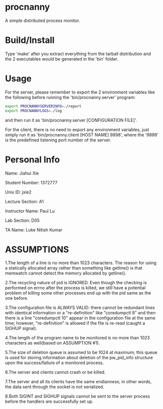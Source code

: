 # procnanny
A simple distributed process monitor.

# Build/Install
Type 'make' after you extract everything from the tarball distribution
and the 2 executables would be generated in the 'bin' folder.

# Usage
For the server, please remember to export the 2 environment variables like
the following before running the 'bin/procnanny.server' program:

```bash
export PROCNANNYSERVERINFO=./report
export PROCNANNYLOGS=./log
```

and then run it as 'bin/procnanny.server [CONFIGURATION FILE]'.

For the client, there is no need to export any environment variables,
just simply run it as 'bin/procnanny.client [HOST NAME] 9898',
where the '9898' is the predefined listening port number of the server.

# Personal Info
Name:                Jiahui Xie

Student Number:      1372777

Unix ID:             jxie2

Lecture Section:     A1

Instructor Name:     Paul Lu

Lab Section:         D05

TA Name:             Luke Nitish Kumar

# ASSUMPTIONS
1.The length of a line is no more than 1023 characters.
  The reason for using a statically allocated array rather than
  something like getline() is that memwatch cannot detect the memory
  allocated by getline().

2.The recycling nature of pid is IGNORED.
  Even though the checking is performed on errno after the
  process is killed, we still have a potential problem
  of killing some other processes end up with the
  pid same as the one before.

3.The configuration file is ALWAYS VALID: there cannot be redundant lines with
  identical information or a "re-definition" like "coredumpctl 8" and then
  there is a line "coredumpctl 10" appear in the configuration file at the same
  time; however, "re-definition" is allowed if the file is re-read (caught a
  SIGHUP signal).

4.The length of the program name to be monitored is no more than 1023
  characters as well(based on ASSUMPTION #1).

5.The size of deletion queue is assumed to be 1024 at maximum; this queue is
  used for storing information about deletion of the pw\_pid\_info structure
  upon the success/failure of a monitored process.

6.The server and clients cannot crash or be killed.

7.The server and all its clients have the same endianness; in other words,
  the data sent through the socket is not serialized.

8.Both SIGINT and SIGHUP signals cannot be sent to the server process before
  the handlers are successfully set up.
